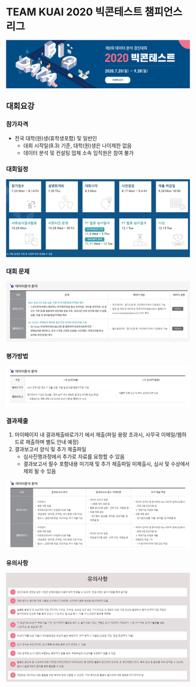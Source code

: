 # **TEAM KUAI** 2020 빅콘테스트 챔피언스 리그 
![](./img/contest_logo.png)

## 대회요강

### 참가자격
- 전국 대학(원)생(휴학생포함) 및 일반인
    - 대회 시작일(8.3) 기준, 대학(원)생은 나이제한 없음
    - 데이터 분석 및 컨설팅 업체 소속 임직원은 참여 불가

### 대회일정
![](./img/contest_plan.png)

### 대회 문제
![](./img/contest_problem.png)

### 평가방법

![](./img/contest_evaluation.png)

### 결과제출

1. 마이페이지 내 결과제출바로가기 에서 제출(파일 용량 초과시, 사무국 이메일/웹하드로 제출하며 별도 안내 예정)
2. 결과보고서 양식 및 추가 제출파일
    - 심사진행과정에서 추가로 자료를 요청할 수 있음
    - 결과보고서 필수 포함내용 미기재 및 추가 제출파일 미제출시, 심사 및 수상에서 제외 될 수 있음
    
![](./img/contest_submission.png)

### 유의사항

![](./img/contest_notice.png)